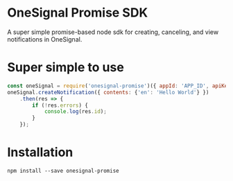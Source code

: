 # OneSignal Promise SDK
A super simple promise-based node sdk for creating, canceling, and view notifications in OneSignal.

# Super simple to use
```js
const oneSignal = require('onesignal-promise')({ appId: 'APP_ID', apiKey: 'API_KEY' });
oneSignal.createNotification({ contents: {'en': 'Hello World'} })
	.then(res => {
		if (!res.errors) {
			console.log(res.id);
		}
	});
```

# Installation
```
npm install --save onesignal-promise
```

